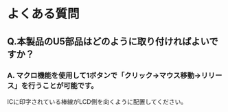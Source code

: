 # よくある質問

## Q.本製品のU5部品はどのように取り付ければよいですか？

### A. マクロ機能を使用して1ボタンで「クリック→マウス移動→リリース」を行うことが可能です。
ICに印字されている棒線がLCD側を向くように配置してください。  